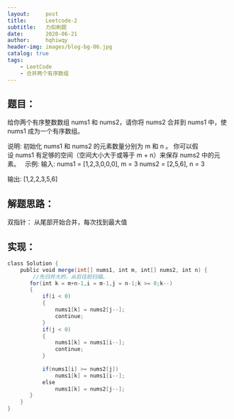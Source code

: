 ```yaml
---
layout:     post
title:      Leetcode-2
subtitle:   力扣刷题
date:       2020-06-21
author:     hqhiwqy
header-img: images/blog-bg-06.jpg
catalog: true
tags:
    - LeetCode
    - 合并两个有序数组
---
```


题目：
-
给你两个有序整数数组 nums1 和 nums2，请你将 nums2 合并到 nums1 中，使 nums1 成为一个有序数组。

说明:
初始化 nums1 和 nums2 的元素数量分别为 m 和 n 。
你可以假设 nums1 有足够的空间（空间大小大于或等于 m + n）来保存 nums2 中的元素。
 
示例:
输入:
nums1 = [1,2,3,0,0,0], m = 3
nums2 = [2,5,6],       n = 3

输出: [1,2,2,3,5,6]

解题思路：
-
双指针：
从尾部开始合并，每次找到最大值

实现：
-
````java
class Solution {
    public void merge(int[] nums1, int m, int[] nums2, int n) {
        //先归并大的，从后往前扫描。
       for(int k = m+n-1,i = m-1,j = n-1;k >= 0;k--)
       {
           if(i < 0)
           {
               nums1[k] = nums2[j--];
               continue;
           }
           if(j < 0)
           {
               nums1[k] = nums1[i--];
               continue;
           }
           
           if(nums1[i] >= nums2[j])
               nums1[k] = nums1[i--];
           else
               nums1[k] = nums2[j--];
       }
    }
}
````
